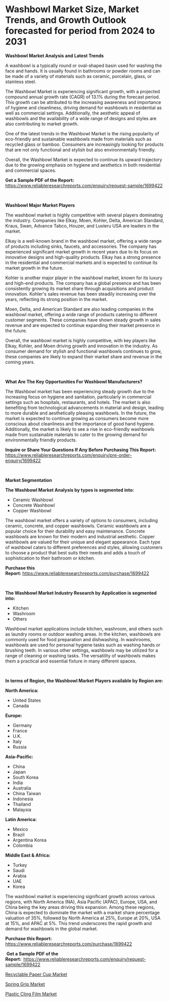 <p><h1>Washbowl Market Size, Market Trends, and Growth Outlook forecasted for period from 2024 to 2031</h1></p><p><strong>Washbowl Market Analysis and Latest Trends</strong></p>
<p><p>A washbowl is a typically round or oval-shaped basin used for washing the face and hands. It is usually found in bathrooms or powder rooms and can be made of a variety of materials such as ceramic, porcelain, glass, or stainless steel.</p><p>The Washbowl Market is experiencing significant growth, with a projected compound annual growth rate (CAGR) of 13.1% during the forecast period. This growth can be attributed to the increasing awareness and importance of hygiene and cleanliness, driving demand for washbowls in residential as well as commercial settings. Additionally, the aesthetic appeal of washbowls and the availability of a wide range of designs and styles are also contributing to market growth.</p><p>One of the latest trends in the Washbowl Market is the rising popularity of eco-friendly and sustainable washbowls made from materials such as recycled glass or bamboo. Consumers are increasingly looking for products that are not only functional and stylish but also environmentally friendly.</p><p>Overall, the Washbowl Market is expected to continue its upward trajectory due to the growing emphasis on hygiene and aesthetics in both residential and commercial spaces.</p></p>
<p><strong>Get a Sample PDF of the Report:&nbsp;</strong> <a href="https://www.reliableresearchreports.com/enquiry/request-sample/1699422">https://www.reliableresearchreports.com/enquiry/request-sample/1699422</a></p>
<p>&nbsp;</p>
<p><strong>Washbowl Major Market Players</strong></p>
<p><p>The washbowl market is highly competitive with several players dominating the industry. Companies like Elkay, Moen, Kohler, Delta, American Standard, Kraus, Swan, Advance Tabco, Houzer, and Luxieru USA are leaders in the market.</p><p>Elkay is a well-known brand in the washbowl market, offering a wide range of products including sinks, faucets, and accessories. The company has experienced significant market growth in recent years due to its focus on innovative designs and high-quality products. Elkay has a strong presence in the residential and commercial markets and is expected to continue its market growth in the future.</p><p>Kohler is another major player in the washbowl market, known for its luxury and high-end products. The company has a global presence and has been consistently growing its market share through acquisitions and product innovation. Kohler's sales revenue has been steadily increasing over the years, reflecting its strong position in the market.</p><p>Moen, Delta, and American Standard are also leading companies in the washbowl market, offering a wide range of products catering to different customer segments. These companies have shown steady growth in sales revenue and are expected to continue expanding their market presence in the future.</p><p>Overall, the washbowl market is highly competitive, with key players like Elkay, Kohler, and Moen driving growth and innovation in the industry. As consumer demand for stylish and functional washbowls continues to grow, these companies are likely to expand their market share and revenue in the coming years.</p></p>
<p>&nbsp;</p>
<p><strong>What Are The Key Opportunities For Washbowl Manufacturers?</strong></p>
<p><p>The Washbowl market has been experiencing steady growth due to the increasing focus on hygiene and sanitation, particularly in commercial settings such as hospitals, restaurants, and hotels. The market is also benefiting from technological advancements in material and design, leading to more durable and aesthetically pleasing washbowls. In the future, the market is expected to continue growing as consumers become more conscious about cleanliness and the importance of good hand hygiene. Additionally, the market is likely to see a rise in eco-friendly washbowls made from sustainable materials to cater to the growing demand for environmentally friendly products.</p></p>
<p><strong>Inquire or Share Your Questions If Any Before Purchasing This Report:</strong> <a href="https://www.reliableresearchreports.com/enquiry/pre-order-enquiry/1699422">https://www.reliableresearchreports.com/enquiry/pre-order-enquiry/1699422</a></p>
<p>&nbsp;</p>
<p><strong>Market Segmentation</strong></p>
<p><strong>The Washbowl Market Analysis by types is segmented into:</strong></p>
<p><ul><li>Ceramic Washbowl</li><li>Concrete Washbowl</li><li>Copper Washbowl</li></ul></p>
<p><p>The washbowl market offers a variety of options to consumers, including ceramic, concrete, and copper washbowls. Ceramic washbowls are a popular choice for their durability and easy maintenance. Concrete washbowls are known for their modern and industrial aesthetic. Copper washbowls are valued for their unique and elegant appearance. Each type of washbowl caters to different preferences and styles, allowing customers to choose a product that best suits their needs and adds a touch of sophistication to their bathroom or kitchen.</p></p>
<p><strong>Purchase this Report:&nbsp;</strong><a href="https://www.reliableresearchreports.com/purchase/1699422">https://www.reliableresearchreports.com/purchase/1699422</a></p>
<p>&nbsp;</p>
<p><strong>The Washbowl Market Industry Research by Application is segmented into:</strong></p>
<p><ul><li>Kitchen</li><li>Washroom</li><li>Others</li></ul></p>
<p><p>Washbowl market applications include kitchen, washroom, and others such as laundry rooms or outdoor washing areas. In the kitchen, washbowls are commonly used for food preparation and dishwashing. In washrooms, washbowls are used for personal hygiene tasks such as washing hands or brushing teeth. In various other settings, washbowls may be utilized for a range of cleaning or washing tasks. The versatility of washbowls makes them a practical and essential fixture in many different spaces.</p></p>
<p>&nbsp;</p>
<p><strong>In terms of Region, the Washbowl Market Players available by Region are:</strong></p>
<p>
    <p> <strong> North America: </strong>
        <ul>
            <li>United States</li>
            <li>Canada</li>
        </ul>
        </p> 
    <p> <strong> Europe: </strong>
        <ul>
            <li>Germany</li>
            <li>France</li>
            <li>U.K.</li>
            <li>Italy</li>
            <li>Russia</li>
        </ul>
        </p> 
    <p> <strong> Asia-Pacific: </strong>
        <ul>
            <li>China</li>
            <li>Japan</li>
            <li>South Korea</li>
            <li>India</li>
            <li>Australia</li>
            <li>China Taiwan</li>
            <li>Indonesia</li>
            <li>Thailand</li>
            <li>Malaysia</li>
        </ul>
        </p> 
    <p> <strong> Latin America: </strong>
        <ul>
            <li>Mexico</li>
            <li>Brazil</li>
            <li>Argentina Korea</li>
            <li>Colombia</li>
        </ul>
        </p> 
    <p> <strong> Middle East & Africa: </strong>
        <ul>
            <li>Turkey</li>
            <li>Saudi</li>
            <li>Arabia</li>
            <li>UAE</li>
            <li>Korea</li>
        </ul>
    </p>
    </p>
<p><p>The washbowl market is experiencing significant growth across various regions, with North America (NA), Asia Pacific (APAC), Europe, USA, and China being the key areas driving this expansion. Among these regions, China is expected to dominate the market with a market share percentage valuation of 35%, followed by North America at 25%, Europe at 20%, USA at 15%, and APAC at 5%. This trend underscores the rapid growth and demand for washbowls in the global market.</p></p>
<p><strong>Purchase this Report: </strong><a href="https://www.reliableresearchreports.com/purchase/1699422">https://www.reliableresearchreports.com/purchase/1699422</a></p>
<p>&nbsp;<strong>Get a Sample PDF of the Report:&nbsp;&nbsp;</strong><a href="https://www.reliableresearchreports.com/enquiry/request-sample/1699422">https://www.reliableresearchreports.com/enquiry/request-sample/1699422</a></p>
<p><strong></strong></p>
<p><p><a href="https://github.com/jaidynmorantestelletmjzya/Market-Research-Report-List-1/blob/main/recyclable-paper-cup-market.md">Recyclable Paper Cup Market</a></p><p><a href="https://github.com/ruddyyedelwadw/Market-Research-Report-List-1/blob/main/spring-grip-market.md">Spring Grip Market</a></p><p><a href="https://github.com/juniordelafrance/Market-Research-Report-List-2/blob/main/plastic-cling-film-market.md">Plastic Cling Film Market</a></p></p>